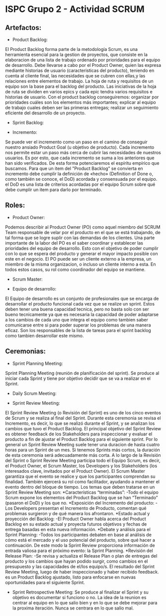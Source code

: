 # ISPC Grupo 2 - Actividad SCRUM

## Artefactos:

- Product Backlog: 

El Product Backlog forma parte de la metodología Scrum, es una herramienta esencial para la gestion de proyectos, que consiste en la elaboracion de una lista de trabajo ordenado por prioridades para el equipo de desarrollo. Debe llevarse a cabo por el Product Owner, quien las expresa mediante historias de usuario (caracteristicas del producto), teniendo en cuenta al cliente final, las necesidades que se cubren con ellas,y las relaciones entre elementos de trabajo. 
La hoja de ruta y requisitos de un equipo son la base para el backlog del producto. Las iniciativas de la hoja de ruta se dividen en varios epics y cada epic tendra varios requisitos e historias de usuario.
Con el product backlog conseguiremos: organizar por prioridades cuáles son los elementos más importantes; explicar al equipo de trabajo cuales deben ser las primeras entregas; realizar un seguimiento eficiente del desarrollo de un proyecto.


- Sprint Backlog:



- Incremento: 

Se puede ver el incremento como un paso en el camino de conseguir nuestro ansiado Product Goal (u objetivo de producto). Cada incremento nos permite estar un paso más cerca de cubrir las necesidades de nuestros usuarios. Es por esto, que cada incremento se suma a los anteriores que han sido verificados. De esta forma potenciaremos el espíritu empírico que buscamos. Para que un item del "Product Backlog" se convierta en incremento debe cumplir la definición de «hecho» (Definition of Done o, como también se conoce, el DoD) acordada y consensuada por el equipo. el DoD es una lista de criterios acordadas por el equipo Scrum sobre qué debe cumplir un item para darlo por terminado.





## Roles:



- Product Owner: 

Podemos describir al Product Owner (PO) como aquel miembro del SCRUM Team responsable de velar por el producto en el que se está trabajando, de tal forma que se logre suplir con las demandas de los clientes. 
Una parte importante de la labor del PO es el saber coordinar y establecer las prioridades del equipo de desarrollo. Esto con el objetivo de poder cumplir con lo que se espera del producto y generar el mayor impacto posible con este en el negocio.
El PO puede ser un cliente externo a la empresa, un miembro de la misma organizacion, o incluso un cliente interno a esta. En todos estos casos, su rol como coordinador del equipo se mantiene.

- Scrum Master:



- Equipo de desarrollo:

El Equipo de desarrollo es un conjunto de profesionales que se encarga de desarrollar el producto funcional cada vez que se realize un sprint. 
Estos deben tener una buena capacidad tecnica, pero no basta solo con ser bueno tecnicamente ya que es necesaria la capacidad de poder adaptarse a los cambios de cada uno que integra el equipo como tambien saber comunicarse entre si para poder superar los problemas de una manera eficaz. Son los responsables de la lista de tareas para el sprint backlog como tambien desarrollar este mismo.



## Ceremonias:

- Sprint Planning Meeting:

Sprint Planning Meeting (reunión de planificación del sprint). Se produce al iniciar cada
Sprint y tiene por objetivo decidir que se va a realizar en el Sprint.


- Daily Scrum Meeting:



- Sprint Review Meeting:

El Sprint Review Meeting (o Revisión del Sprint) es uno de los cinco eventos de Scrum y se realiza al final del Sprint. Durante esta ceremonia se revisa el Incremento, es decir, lo que se realizó durante el Sprint, y se analizan los cambios que tuvo el Product Backlog. El principal objetivo del Sprint Review es obtener feedback de los Stakeholders para inspeccionar y evaluar el producto a fin de ajustar el Product Backlog para el siguiente sprint. Por lo general un Sprint Review Meeting suele tener una duracion de hasta cuatro horas para un Sprint de un mes. Si tenemos Sprints más cortos, la duración de esta ceremonia será adecuadamente más corta. A lo largo de la Revisión del Sprint o Sprint Review Meeting participa todo el Equipo Scrum, es decir, el Product Owner, el Scrum Master, los Developers y los Stakeholders (los interesados clave, invitados por el Product Owner).
El Scrum Master garantiza que el evento se realice y que los participantes comprendan su finalidad. También ejercerá su rol como facilitador, ayudando a mantener el evento dentro del bloque de tiempo.
Los temas que deben tratarse en un Sprint Review Meeting son: 
*Características “terminadas”:
-Todo el equipo Scrum expone los elementos del Product Backlog que se han “Terminado” (pasaron el DoD) y los que no.
*Exposición del Incremento del producto:
-Los Developers presentan el Incremento de Producto, comentan qué problemas surgieron y de qué manera los afrontaron.
*Estado actual y proyección del Backlog:
-El Product Owner habla acerca del Product Backlog en su estado actual y proyecta futuros objetivos y fechas de entrega basadas en esta nueva información.
*Debate y análisis para el Sprint Planning:
-Todos los participantes debaten en base al análisis de cómo está el mercado y el uso potencial del producto, sobre qué hacer a continuación. De este modo la Sprint Review proporciona información de entrada valiosa para el próximo evento: la Sprint Planning.
*Revisión del Release Plan:
-Se revisa y actualiza el Release Plan o plan de entregas del producto y los cambios que hayan podido surgir, como cambios en el presupuesto y las capacidades de el/los equipo/s.
El resultado del Sprint Review Meeting, luego de haber inspeccionado y haber recibido feedback. es un Product Backlog ajustado, listo para enfocarse en nuevas oportunidades para el siguiente Sprint.



- Sprint Retrospective Meeting:
Se produce al finalizar el Sprint y su objetivo es documentar si funciono o no. La idea de la reunion es centrar al equipo en lo que salio bien y en lo que se debe mejorar para la proxima iteración. Nunca se centrara en lo que salio mal.
